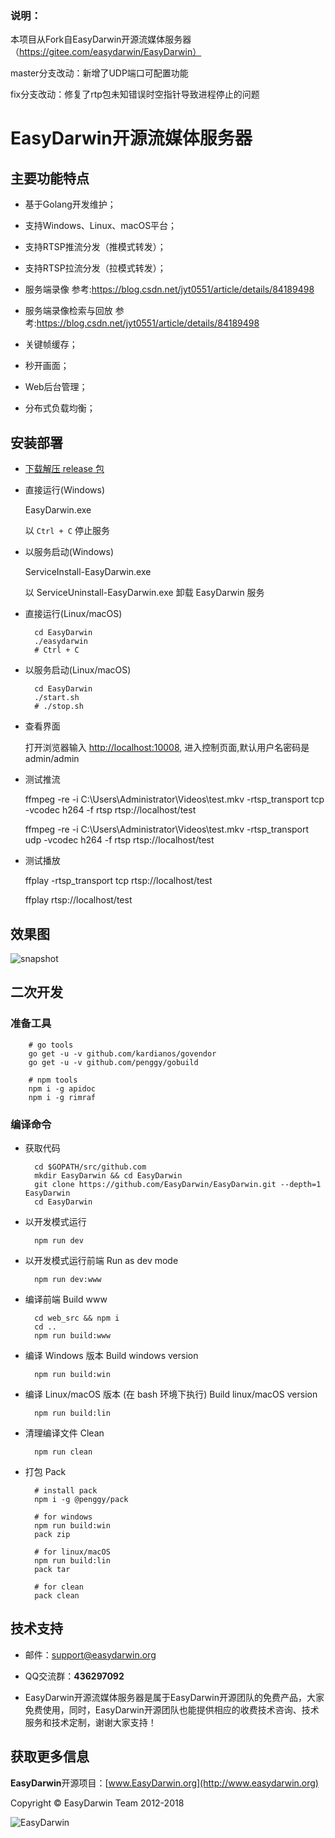 ### 说明：

本项目从Fork自EasyDarwin开源流媒体服务器（https://gitee.com/easydarwin/EasyDarwin）

master分支改动：新增了UDP端口可配置功能

fix分支改动：修复了rtp包未知错误时空指针导致进程停止的问题

# EasyDarwin开源流媒体服务器


## 主要功能特点

- 基于Golang开发维护；

- 支持Windows、Linux、macOS平台；

- 支持RTSP推流分发（推模式转发）；

- 支持RTSP拉流分发（拉模式转发）；

- 服务端录像 参考:https://blog.csdn.net/jyt0551/article/details/84189498

- 服务端录像检索与回放 参考:https://blog.csdn.net/jyt0551/article/details/84189498

- 关键帧缓存；

- 秒开画面；

- Web后台管理；

- 分布式负载均衡；


## 安装部署

- [下载解压 release 包](https://github.com/EasyDarwin/EasyDarwin/releases)

- 直接运行(Windows)

    EasyDarwin.exe
    
    以 `Ctrl + C` 停止服务

- 以服务启动(Windows)

    ServiceInstall-EasyDarwin.exe
    
    以 ServiceUninstall-EasyDarwin.exe 卸载 EasyDarwin 服务

- 直接运行(Linux/macOS)

		cd EasyDarwin
		./easydarwin
		# Ctrl + C

- 以服务启动(Linux/macOS)

		cd EasyDarwin
		./start.sh
		# ./stop.sh

- 查看界面
	
	打开浏览器输入 [http://localhost:10008](http://localhost:10008), 进入控制页面,默认用户名密码是admin/admin

- 测试推流

	ffmpeg -re -i C:\Users\Administrator\Videos\test.mkv -rtsp_transport tcp -vcodec h264 -f rtsp rtsp://localhost/test

	ffmpeg -re -i C:\Users\Administrator\Videos\test.mkv -rtsp_transport udp -vcodec h264 -f rtsp rtsp://localhost/test
			

- 测试播放

	ffplay -rtsp_transport tcp rtsp://localhost/test

	ffplay rtsp://localhost/test 

## 效果图

![snapshot](http://ww1.sinaimg.cn/large/79414a05ly1fwzqdbi8efj20w00mrn0c.jpg)

## 二次开发

### 准备工具

        # go tools
        go get -u -v github.com/kardianos/govendor
        go get -u -v github.com/penggy/gobuild
    
        # npm tools
        npm i -g apidoc
        npm i -g rimraf


### 编译命令

- 获取代码

        cd $GOPATH/src/github.com
        mkdir EasyDarwin && cd EasyDarwin
        git clone https://github.com/EasyDarwin/EasyDarwin.git --depth=1 EasyDarwin
        cd EasyDarwin

- 以开发模式运行

        npm run dev

- 以开发模式运行前端 Run as dev mode

        npm run dev:www       

- 编译前端  Build www

        cd web_src && npm i
        cd ..
        npm run build:www

- 编译 Windows 版本 Build windows version

        npm run build:win

- 编译 Linux/macOS 版本 (在 bash 环境下执行) Build linux/macOS version

        npm run build:lin       

- 清理编译文件 Clean

        npm run clean 

- 打包 Pack

        # install pack
        npm i -g @penggy/pack
    
        # for windows
        npm run build:win
        pack zip
    
        # for linux/macOS
        npm run build:lin
        pack tar
    
        # for clean
        pack clean


## 技术支持

- 邮件：[support@easydarwin.org](mailto:support@easydarwin.org) 

- QQ交流群：**436297092**

- EasyDarwin开源流媒体服务器是属于EasyDarwin开源团队的免费产品，大家免费使用，同时，EasyDarwin开源团队也能提供相应的收费技术咨询、技术服务和技术定制，谢谢大家支持！


## 获取更多信息

**EasyDarwin**开源项目：[www.EasyDarwin.org](http://www.easydarwin.org)

Copyright &copy; EasyDarwin Team 2012-2018

![EasyDarwin](http://www.easydarwin.org/skin/easydarwin/images/wx_qrcode.jpg)
